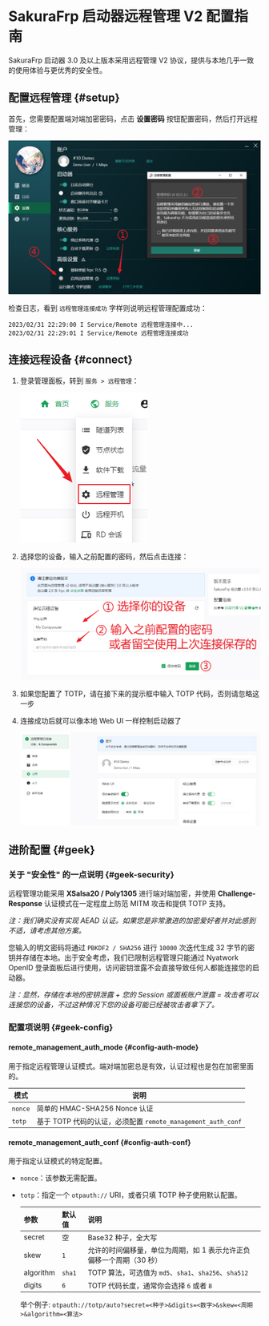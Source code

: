 # SakuraFrp 启动器远程管理 V2 配置指南

SakuraFrp 启动器 3.0 及以上版本采用远程管理 V2 协议，提供与本地几乎一致的使用体验与更优秀的安全性。

## 配置远程管理 {#setup}

首先，您需要配置端对端加密密码，点击 **设置密码** 按钮配置密码，然后打开远程管理：

![](./_images/remote-v2-setup.png)

检查日志，看到 `远程管理连接成功` 字样则说明远程管理配置成功：

```log
2023/02/31 22:29:00 I Service/Remote 远程管理连接中...
2023/02/31 22:29:01 I Service/Remote 远程管理连接成功
```

## 连接远程设备 {#connect}

1. 登录管理面板，转到 `服务 > 远程管理`：

   ![](./_images/remote-v2-connect-1.png)

1. 选择您的设备，输入之前配置的密码，然后点击连接：

   ![](./_images/remote-v2-connect-2.png)

1. 如果您配置了 TOTP，请在接下来的提示框中输入 TOTP 代码，否则请忽略这一步

1. 连接成功后就可以像本地 Web UI 一样控制启动器了

   ![](./_images/remote-v2-connect-3.png)

## 进阶配置 {#geek}

### 关于 "安全性" 的一点说明 {#geek-security}

远程管理功能采用 **XSalsa20 / Poly1305** 进行端对端加密，并使用 **Challenge-Response** 认证模式在一定程度上防范 MITM 攻击和提供 TOTP 支持。

_注：我们确实没有实现 AEAD 认证。如果您是非常激进的加密爱好者并对此感到不适，请考虑其他方案。_

您输入的明文密码将通过 `PBKDF2 / SHA256` 进行 `10000` 次迭代生成 32 字节的密钥并存储在本地。出于安全考虑，我们已限制远程管理只能通过 Nyatwork OpenID 登录面板后进行使用，访问密钥泄露不会直接导致任何人都能连接您的启动器。

_注：显然，存储在本地的密钥泄露 + 您的 Session 或面板账户泄露 = 攻击者可以连接您的设备，不过这种情况下您的设备可能已经被攻击者拿下了。_

### 配置项说明 {#geek-config}

#### remote_management_auth_mode {#config-auth-mode}

用于指定远程管理认证模式。端对端加密总是有效，认证过程也是包在加密里面的。

| 模式 | 说明 |
| --- | --- |
| `nonce` | 简单的 HMAC-SHA256 Nonce 认证 |
| `totp` | 基于 TOTP 代码的认证，必须配置 `remote_management_auth_conf` |

#### remote_management_auth_conf {#config-auth-conf}

用于指定认证模式的特定配置。

- `nonce`：该参数无需配置。

- `totp`：指定一个 `otpauth://` URI，或者只填 TOTP 种子使用默认配置。

  | 参数 | 默认值 | 说明 |
  | --- | --- | --- |
  | secret | 空 | Base32 种子，全大写 |
  | skew | `1` | 允许的时间偏移量，单位为周期，如 1 表示允许正负偏移一个周期（30 秒） |
  | algorithm | `sha1` | TOTP 算法，可选值为 `md5`、`sha1`、`sha256`、`sha512` |
  | digits | `6` | TOTP 代码长度，通常你会选择 `6` 或者 `8` |

  举个例子: `otpauth://totp/auto?secret=<种子>&digits=<数字>&skew=<周期>&algorithm=<算法>`
